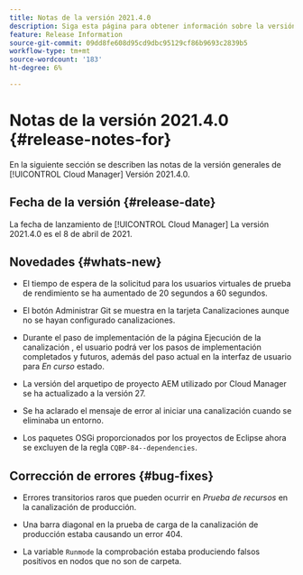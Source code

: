 ```yaml
---
title: Notas de la versión 2021.4.0
description: Siga esta página para obtener información sobre la versión 2021.4.0 de Cloud Manager
feature: Release Information
source-git-commit: 09dd8fe608d95cd9dbc95129cf86b9693c2839b5
workflow-type: tm+mt
source-wordcount: '183'
ht-degree: 6%

---
```


# Notas de la versión 2021.4.0 {#release-notes-for}

En la siguiente sección se describen las notas de la versión generales de [!UICONTROL Cloud Manager] Versión 2021.4.0.

## Fecha de la versión {#release-date}

La fecha de lanzamiento de [!UICONTROL Cloud Manager] La versión 2021.4.0 es el 8 de abril de 2021.

## Novedades {#whats-new}

* El tiempo de espera de la solicitud para los usuarios virtuales de prueba de rendimiento se ha aumentado de 20 segundos a 60 segundos.

* El botón Administrar Git se muestra en la tarjeta Canalizaciones aunque no se hayan configurado canalizaciones.

* Durante el paso de implementación de la página Ejecución de la canalización , el usuario podrá ver los pasos de implementación completados y futuros, además del paso actual en la interfaz de usuario para *En curso* estado.

* La versión del arquetipo de proyecto AEM utilizado por Cloud Manager se ha actualizado a la versión 27.

* Se ha aclarado el mensaje de error al iniciar una canalización cuando se eliminaba un entorno.

* Los paquetes OSGi proporcionados por los proyectos de Eclipse ahora se excluyen de la regla `CQBP-84--dependencies`.

## Corrección de errores {#bug-fixes}

* Errores transitorios raros que pueden ocurrir en *Prueba de recursos* en la canalización de producción.

* Una barra diagonal en la prueba de carga de la canalización de producción estaba causando un error 404.

* La variable `Runmode` la comprobación estaba produciendo falsos positivos en nodos que no son de carpeta.